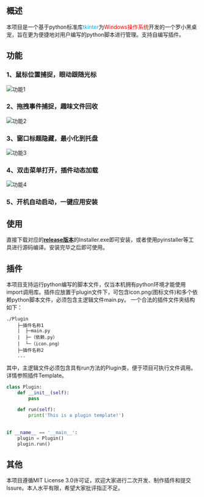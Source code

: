 ## **概述**
本项目是一个基于python标准库<font color="#00b0f0">tkinter</font>为<font color="#ff0000">Windows操作系统</font>开发的一个罗小黑桌宠，旨在更为便捷地对用户编写的python脚本进行管理。支持自编写插件。

## **功能**
### 1、鼠标位置捕捉，眼动跟随光标
![功能1](https://tutu.to/image/1.04hzQ)

### 2、拖拽事件捕捉，趣味文件回收
![功能2](https://tutu.to/image/04N5q)

### 3、窗口标题隐藏，最小化到托盘
![功能3](https://tutu.to/image/04PGr)

### 4、双击菜单打开，插件动态加载
![功能4](https://tutu.to/image/047v5)

### 5、开机自动启动，一键应用安装

## **使用**
直接下载对应的[**release版本**](https://github.com/l0udl0ve/Desktop-Pet/releases)的Installer.exe即可安装，或者使用pyinstaller等工具进行源码编译。安装完毕之后即可使用。

## **插件**
本项目支持运行python编写的脚本文件，仅当本机拥有python环境才能使用import调用库。插件应放置于plugin文件下，可包含icon.png(图标文件)和多个依赖python脚本文件，必须包含主逻辑文件main.py。
一个合法的插件文件夹结构如下：
```
./Plugin
	├─插件名称1 
	|  ├─main.py
	|  ├─（依赖.py）     
	|  └─（icon.png）
	├─插件名称2
	...
```
其中，主逻辑文件必须包含具有run方法的Plugin类，便于项目可执行文件调用。详情参照插件Template。
```python
class Plugin:  
    def __init__(self):  
        pass  
  
    def run(self):  
        print('This is a plugin template!')  
  
  
if __name__ == '__main__':  
    plugin = Plugin()  
    plugin.run()
```

## **其他**
本项目遵循MIT License 3.0许可证，欢迎大家进行二次开发、制作插件和提交Issure。本人水平有限，希望大家批评指正不足。
